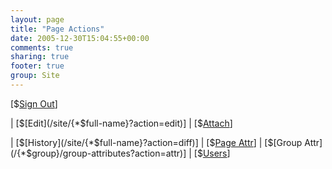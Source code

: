 ```yaml
---
layout: page
title: "Page Actions"
date: 2005-12-30T15:04:55+00:00
comments: true
sharing: true
footer: true
group: Site
---
```



[$[Sign Out](/site/{*$full-name}?action=logout)]

| [$[Edit](/site/{*$full-name}?action=edit)]
| [$[Attach](/site/{*$full-name}?action=upload)]

| [$[History](/site/{*$full-name}?action=diff)]
| [$[Page Attr](/site/{*$full-name}?action=attr)]
| [$[Group Attr](/{*$group}/group-attributes?action=attr)]
| [$[Users](/{$site-group}/auth-user)]

